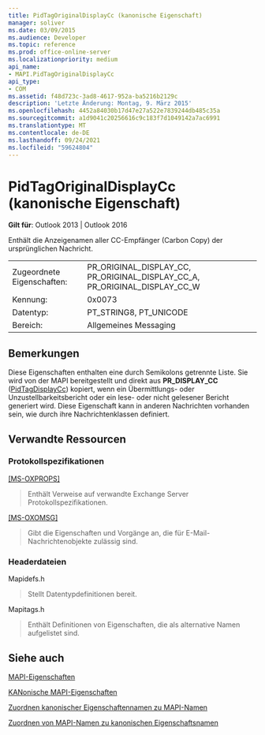 ```yaml
---
title: PidTagOriginalDisplayCc (kanonische Eigenschaft)
manager: soliver
ms.date: 03/09/2015
ms.audience: Developer
ms.topic: reference
ms.prod: office-online-server
ms.localizationpriority: medium
api_name:
- MAPI.PidTagOriginalDisplayCc
api_type:
- COM
ms.assetid: f48d723c-3ad8-4617-952a-ba5216b2129c
description: 'Letzte Änderung: Montag, 9. März 2015'
ms.openlocfilehash: 4452a84030b17d47e27a522e7839244db485c35a
ms.sourcegitcommit: a1d9041c20256616c9c183f7d1049142a7ac6991
ms.translationtype: MT
ms.contentlocale: de-DE
ms.lasthandoff: 09/24/2021
ms.locfileid: "59624804"
---
```

# <a name="pidtagoriginaldisplaycc-canonical-property"></a>PidTagOriginalDisplayCc (kanonische Eigenschaft)

  
  
**Gilt für**: Outlook 2013 | Outlook 2016 
  
Enthält die Anzeigenamen aller CC-Empfänger (Carbon Copy) der ursprünglichen Nachricht.
  
|||
|:-----|:-----|
|Zugeordnete Eigenschaften:  <br/> |PR_ORIGINAL_DISPLAY_CC, PR_ORIGINAL_DISPLAY_CC_A, PR_ORIGINAL_DISPLAY_CC_W  <br/> |
|Kennung:  <br/> |0x0073  <br/> |
|Datentyp:  <br/> |PT_STRING8, PT_UNICODE  <br/> |
|Bereich:  <br/> |Allgemeines Messaging  <br/> |
   
## <a name="remarks"></a>Bemerkungen

Diese Eigenschaften enthalten eine durch Semikolons getrennte Liste. Sie wird von der MAPI bereitgestellt und direkt aus **PR_DISPLAY_CC** ([PidTagDisplayCc](pidtagdisplaycc-canonical-property.md)) kopiert, wenn ein Übermittlungs- oder Unzustellbarkeitsbericht oder ein lese- oder nicht gelesener Bericht generiert wird. Diese Eigenschaft kann in anderen Nachrichten vorhanden sein, wie durch ihre Nachrichtenklassen definiert.
  
## <a name="related-resources"></a>Verwandte Ressourcen

### <a name="protocol-specifications"></a>Protokollspezifikationen

[[MS-OXPROPS]](https://msdn.microsoft.com/library/f6ab1613-aefe-447d-a49c-18217230b148%28Office.15%29.aspx)
  
> Enthält Verweise auf verwandte Exchange Server Protokollspezifikationen.
    
[[MS-OXOMSG]](https://msdn.microsoft.com/library/daa9120f-f325-4afb-a738-28f91049ab3c%28Office.15%29.aspx)
  
> Gibt die Eigenschaften und Vorgänge an, die für E-Mail-Nachrichtenobjekte zulässig sind.
    
### <a name="header-files"></a>Headerdateien

Mapidefs.h
  
> Stellt Datentypdefinitionen bereit.
    
Mapitags.h
  
> Enthält Definitionen von Eigenschaften, die als alternative Namen aufgelistet sind.
    
## <a name="see-also"></a>Siehe auch



[MAPI-Eigenschaften](mapi-properties.md)
  
[KANonische MAPI-Eigenschaften](mapi-canonical-properties.md)
  
[Zuordnen kanonischer Eigenschaftennamen zu MAPI-Namen](mapping-canonical-property-names-to-mapi-names.md)
  
[Zuordnen von MAPI-Namen zu kanonischen Eigenschaftsnamen](mapping-mapi-names-to-canonical-property-names.md)

